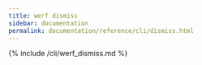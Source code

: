 ```yaml
---
title: werf dismiss
sidebar: documentation
permalink: documentation/reference/cli/dismiss.html
---
```


{% include /cli/werf_dismiss.md %}
